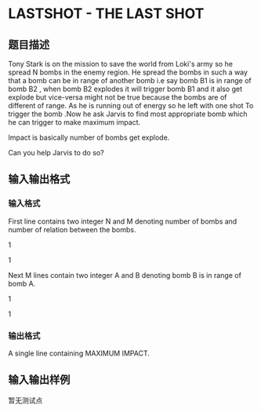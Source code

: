 # LASTSHOT - THE LAST SHOT

## 题目描述

Tony Stark is on the mission to save the world from Loki's army so he spread N bombs in the enemy region. He spread the bombs in such a way that a bomb can be in range of another bomb i.e say bomb B1 is in range of bomb B2 , when bomb B2 explodes it will trigger bomb B1 and it also get explode but vice-versa might not be true because the bombs are of different of range. As he is running out of energy so he left with one shot To trigger the bomb .Now he ask Jarvis to find most appropriate bomb which he can trigger to make maximum impact.

Impact is basically number of bombs get explode.

Can you help Jarvis to do so?

## 输入输出格式

### 输入格式

First line contains two integer N and M denoting number of bombs and number of relation between the bombs.

1

1

Next M lines contain two integer A and B denoting bomb B is in range of bomb A.

1

1

### 输出格式

A single line containing MAXIMUM IMPACT.

## 输入输出样例

暂无测试点

